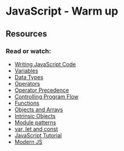 # JavaScript - Warm up
## Resources
### Read or watch:

* <a href='https://developer.mozilla.org/en-US/docs/Learn/Getting_started_with_the_web/JavaScript_basics'>Writing JavaScript Code</a>
* <a href='https://developer.mozilla.org/en-US/docs/Learn/JavaScript/First_steps/Variables'>Variables</a>
* <a href='https://developer.mozilla.org/en-US/docs/Web/JavaScript/Data_structures'>Data Types</a>
* <a href='https://developer.mozilla.org/en-US/docs/Learn/Getting_started_with_the_web/JavaScript_basics'>Operators</a>
* <a href='https://developer.mozilla.org/en-US/docs/Web/JavaScript/Reference/Operators/Operator_Precedence'>Operator Precedence</a>
* <a href='https://developer.mozilla.org/en-US/docs/Web/JavaScript/Guide/Control_flow_and_error_handling'>Controlling Program Flow</a>
* <a href='https://developer.mozilla.org/en-US/docs/Learn/JavaScript/Building_blocks/Functions'>Functions</a>
* <a href='https://developer.mozilla.org/en-US/docs/Learn/JavaScript/Objects'>Objects and Arrays</a>
* <a href='https://developer.mozilla.org/en-US/docs/Learn/JavaScript/Objects'>Intrinsic Objects</a>
* <a href='http://darrenderidder.github.io/talks/ModulePatterns/'>Module patterns</a>
* <a href='https://www.youtube.com/watch?v=sjyJBL5fkp8'>var, let and const</a>
* <a href='https://www.youtube.com/watch?v=vZBCTc9zHtI'>JavaScript Tutorial</a>
* <a href='https://github.com/mbeaudru/modern-js-cheatsheet'>Modern JS</a>

